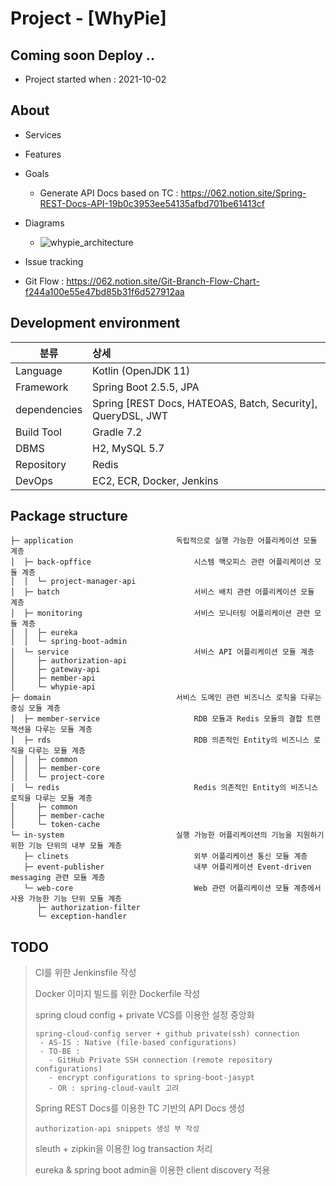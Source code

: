 Project - [WhyPie]
===

## Coming soon Deploy ..
 - Project started when : 2021-10-02

## About
 - Services
 - Features
 - Goals
   - Generate API Docs based on TC : https://062.notion.site/Spring-REST-Docs-API-19b0c3953ee54135afbd701be61413cf
 - Diagrams
   - ![whypie_architecture](https://user-images.githubusercontent.com/14158670/137644112-f8dc6b20-c1bb-4fbc-98e9-9700ab9f5225.png)

 - Issue tracking
 - Git Flow : https://062.notion.site/Git-Branch-Flow-Chart-f244a100e55e47bd85b31f6d527912aa

## Development environment

|분류|상세|
| ---------- | :--------- |
|Language|Kotlin (OpenJDK 11)|
|Framework|Spring Boot 2.5.5, JPA|
|dependencies|Spring [REST Docs, HATEOAS, Batch, Security], QueryDSL, JWT|
|Build Tool|Gradle 7.2|
|DBMS|H2, MySQL 5.7|
|Repository|Redis|
|DevOps|EC2, ECR, Docker, Jenkins|

## Package structure

```
├─ application                       독립적으로 실행 가능한 어플리케이션 모듈 계층
│  ├─ back-opffice                       시스템 백오피스 관련 어플리케이션 모듈 계층
│  │  └─ project-manager-api
│  ├─ batch                              서비스 배치 관련 어플리케이션 모듈 계층
│  ├─ monitoring                         서비스 모니터링 어플리케이션 관련 모듈 계층
│  │  ├─ eureka
│  │  └─ spring-boot-admin
│  └─ service                            서비스 API 어플리케이션 모듈 계층
│     ├─ authorization-api
│     ├─ gateway-api
│     ├─ member-api
│     └─ whypie-api
├─ domain                            서비스 도메인 관련 비즈니스 로직을 다루는 중심 모듈 계층
│  ├─ member-service                     RDB 모듈과 Redis 모듈의 결합 트랜잭션을 다루는 모듈 계층
│  ├─ rds                                RDB 의존적인 Entity의 비즈니스 로직을 다루는 모듈 계층
│  │  ├─ common
│  │  ├─ member-core
│  │  └─ project-core
│  └─ redis                              Redis 의존적인 Entity의 비즈니스 로직을 다루는 모듈 계층
│     ├─ common
│     ├─ member-cache
│     └─ token-cache
└─ in-system                         실행 가능한 어플리케이션의 기능을 지원하기 위한 기능 단위의 내부 모듈 계층
   ├─ clinets                            외부 어플리케이션 통신 모듈 계층
   ├─ event-publisher                    내부 어플리케이션 Event-driven messaging 관련 모듈 계층
   └─ web-core                           Web 관련 어플리케이션 모듈 계층에서 사용 가능한 기능 단위 모듈 계층
      ├─ authorization-filter
      └─ exception-handler
```

## TODO
> CI를 위한 Jenkinsfile 작성
>
> Docker 이미지 빌드를 위한 Dockerfile 작성
>
> spring cloud config + private VCS를 이용한 설정 중앙화
>```
> spring-cloud-config server + github private(ssh) connection
>  - AS-IS : Native (file-based configurations)
>  - TO-BE : 
>    - GitHub Private SSH connection (remote repository configurations)
>    - encrypt configurations to spring-boot-jasypt  
>    - OR : spring-cloud-vault 고려
> ```
>
> Spring REST Docs를 이용한 TC 기반의 API Docs 생성
> ```
> authorization-api snippets 생성 부 작성
> ```
>
> sleuth + zipkin을 이용한 log transaction 처리
> 
> eureka & spring boot admin을 이용한 client discovery 적용
